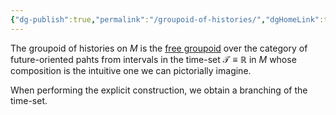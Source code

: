 ```yaml
---
{"dg-publish":true,"permalink":"/groupoid-of-histories/","dgHomeLink":true,"dgPassFrontmatter":false,"dgShowBacklinks":false,"dgShowLocalGraph":true,"dgShowInlineTitle":false,"dgShowFileTree":true,"dgEnableSearch":true}
---
```



The groupoid of histories on $M$ is the [free groupoid](https://ncatlab.org/nlab/show/free+groupoid) over the category of future-oriented pahts from intervals in the time-set $\mathscr{T}\equiv\mathbb{R}$ in $M$ whose composition is the intuitive one we can pictorially imagine.

When performing the explicit construction, we obtain a branching of the time-set.









